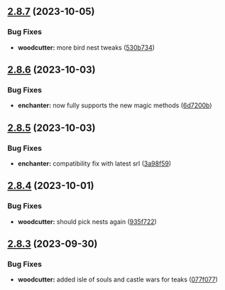 ## [2.8.7](https://github.com/Torwent/wasp-free/compare/v2.8.6...v2.8.7) (2023-10-05)


### Bug Fixes

* **woodcutter:** more bird nest tweaks ([530b734](https://github.com/Torwent/wasp-free/commit/530b73497be783b9e72ea39507c0ff46bb3b4451))



## [2.8.6](https://github.com/Torwent/wasp-free/compare/v2.8.5...v2.8.6) (2023-10-03)


### Bug Fixes

* **enchanter:** now fully supports the new magic methods ([6d7200b](https://github.com/Torwent/wasp-free/commit/6d7200b2e0d6e1b0a0e0d77d99f062fde434b6ab))



## [2.8.5](https://github.com/Torwent/wasp-free/compare/v2.8.4...v2.8.5) (2023-10-03)


### Bug Fixes

* **enchanter:** compatibility fix with latest srl ([3a98f59](https://github.com/Torwent/wasp-free/commit/3a98f59007bf3893d2a3f36715d7fd40faa4b60c))



## [2.8.4](https://github.com/Torwent/wasp-free/compare/v2.8.3...v2.8.4) (2023-10-01)


### Bug Fixes

* **woodcutter:** should pick nests again ([935f722](https://github.com/Torwent/wasp-free/commit/935f722fb227f508d7a42dec5c32a01ff55a80f0))



## [2.8.3](https://github.com/Torwent/wasp-free/compare/v2.8.2...v2.8.3) (2023-09-30)


### Bug Fixes

* **woodcutter:** added isle of souls and castle wars for teaks ([077f077](https://github.com/Torwent/wasp-free/commit/077f077c885f83dddf82e9dc8bc0c69bf752db6a))



